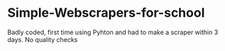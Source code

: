 # Simple-Webscrapers-for-school
Badly coded, first time using Pyhton and had to make a scraper within 3 days. No quality checks
